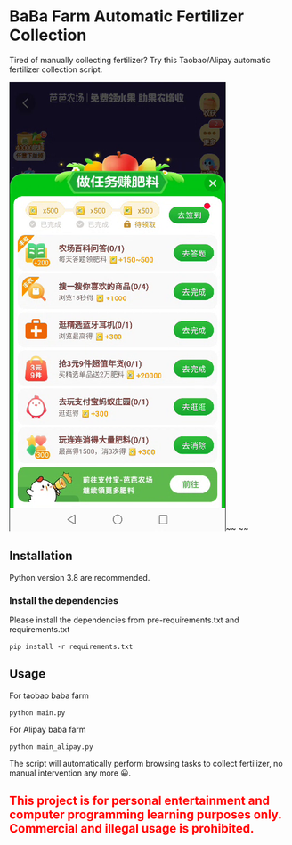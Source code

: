 # BaBa Farm Automatic Fertilizer Collection

Tired of manually collecting fertilizer? Try this Taobao/Alipay automatic fertilizer collection script.

![img.png](farm_home_page.png)~~
~~
## Installation
Python version 3.8 are recommended.
### Install the dependencies
Please install the dependencies from pre-requirements.txt and requirements.txt
```
pip install -r requirements.txt
```
## Usage
For taobao baba farm
```
python main.py
```
For Alipay baba farm
```
python main_alipay.py
```
The script will automatically perform browsing tasks to collect fertilizer, no manual intervention any more 😀.

## <span style="color:red">**This project is for personal entertainment and computer programming learning purposes only. Commercial and illegal usage is prohibited.**</span>


